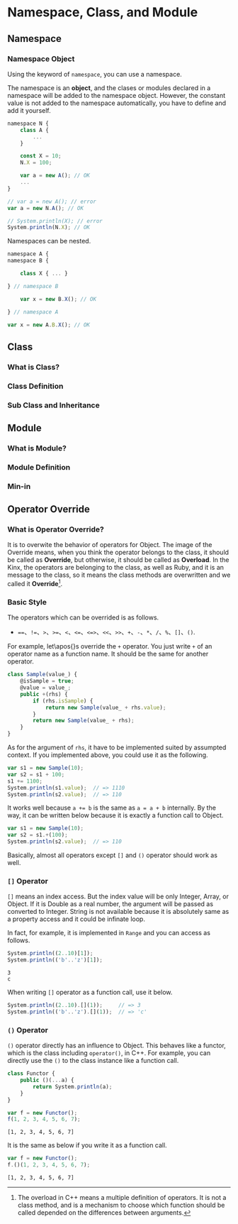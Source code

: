 
# Namespace, Class, and Module
## Namespace

### Namespace Object

Using the keyword of `namespace`, you can use a namespace.

The namespace is an **object**, and the clases or modules declared in a namespace will be added to the namespace object.
However, the constant value is not added to the namespace automatically, you have to define and add it yourself.

```javascript
namespace N {
    class A {
        ...
    }

    const X = 10;
    N.X = 100;

    var a = new A(); // OK
    ...
}

// var a = new A(); // error
var a = new N.A(); // OK

// System.println(X); // error
System.println(N.X); // OK
```

Namespaces can be nested.

```javascript
namespace A {
namespace B {

    class X { ... }

} // namespace B

    var x = new B.X(); // OK

} // namespace A

var x = new A.B.X(); // OK
```

## Class
### What is Class?
### Class Definition
### Sub Class and Inheritance

## Module
### What is Module?
### Module Definition
### Min-in

## Operator Override

### What is Operator Override?

It is to overwite the behavior of operators for Object.
The image of the Override means, when you think the operator belongs to the class, it should be called as **Override**, but otherwise, it should be called as **Overload**.
In the Kinx, the operators are belonging to the class, as well as Ruby, and it is an message to the class, so it means the class methods are overwritten and we called it **Override**[^overload].

[^overload]: The overload in C++ means a multiple definition of operators.
It is not a class method, and is a mechanism to choose which function should be called depended on the differences between arguments.

### Basic Style

The operators which can be overrided is as follows.

* `==`、`!=`、`>`、`>=`、`<`、`<=`、`<=>`、`<<`、`>>`、`+`、`-`、`*`、`/`、`%`、`[]`、`()`.

For example, let\\apos{}s override the `+` operator.
You just write `+` of an  operator name as a function name.
It should be the same for another operator.

```javascript
class Sample(value_) {
    @isSample = true;
    @value = value_;
    public +(rhs) {
        if (rhs.isSample) {
            return new Sample(value_ + rhs.value);
        }
        return new Sample(value_ + rhs);
    }
}
```

As for the argument of `rhs`, it have to be implemented suited by assumpted context.
If you implemented above, you could use it as the following.

```javascript
var s1 = new Sample(10);
var s2 = s1 + 100;
s1 += 1100;
System.println(s1.value);  // => 1110
System.println(s2.value);  // => 110
```

It works well because `a += b` is the same as `a = a + b` internally.
By the way, it can be written below because it is exactly a function call to Object.

```javascript
var s1 = new Sample(10);
var s2 = s1.+(100);
System.println(s2.value);  // => 110
```

Basically, almost all operators except `[]` and `()` operator should work as well.

### `[]` Operator

`[]` means an index access.
But the index value will be only Integer, Array, or Object.
If it is Double as a real number, the argument will be passed as converted to Integer.
String is not available because it is absolutely same as a property access and it could be infinate loop.

In fact, for example, it is implemented in `Range` and you can access as follows.

```javascript
System.println((2..10)[1]);
System.println(('b'..'z')[1]);
```

```console
3
c
```

When writing `[]` operator as a function call, use it below.

```javascript
System.println((2..10).[](1));     // => 3
System.println(('b'..'z').[](1));  // => 'c'
```

### `()` Operator

`()` operator directly has an influence to Object.
This behaves like a functor, which is the class including `operator()`, in C++.
For example, you can directly use the `()` to the class instance like a function call.

```javascript
class Functor {
    public ()(...a) {
        return System.println(a);
    }
}

var f = new Functor();
f(1, 2, 3, 4, 5, 6, 7);
```

```console
[1, 2, 3, 4, 5, 6, 7]
```

It is the same as below if you write it as a function call.

```javascript
var f = new Functor();
f.()(1, 2, 3, 4, 5, 6, 7);
```

```console
[1, 2, 3, 4, 5, 6, 7]
```

